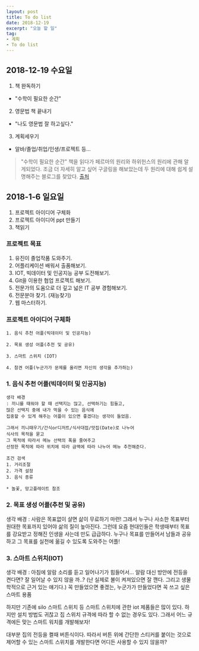 ```yaml
---
layout: post
title: To do list
date: 2018-12-19
excerpt: "오늘 할 일"
tag:
- 계획
- To do list
---
```


## 2018-12-19 수요일

1. 책 완독하기 
- "수학이 필요한 순간"
2. 영문법 책 끝내기
- "나도 영문법 잘 하고싶다."
3. 계획세우기 
- 알바/졸업/취업/인생/프로젝트 등...

> "수학이 필요한 순간" 
책을 읽다가 페르마의 원리와 하위헌스의 원리에 관해 알게되었다. 
조금 더 자세히 알고 싶어 구글링을 해보았는데 
두 원리에 대해 쉽게 설명해주는 블로그를 찾았다. 
[출처](https://m.blog.naver.com/PostView.nhn?blogId=hafs_snu&logNo=220854938906&proxyReferer=https%3A%2F%2Fwww.google.com%2F)

## 2018-1-6 일요일

1. 프로젝트 아이디어 구체화
2. 프로젝트 아이디어 ppt 만들기
3. 책읽기

### 프로젝트 목표
1. 유진이 졸업작품 도와주기. 
2. 어플리케이션 배워서 출품해보기. 
3. IOT, 빅데이터 및 인공지능 공부 도전해보기.
4. Git을 이용한 협업 프로젝트 해보기.
5. 전문가의 도움으로 더 깊고 넓은 IT 공부 경험해보기. 
6. 전문분야 찾기. (재능찾기)
7. 웹 마스터하기.

### 프로젝트 아이디어 구체화 
```
1. 음식 추천 어플(빅데이터 및 인공지능)

2. 목표 생성 어플(추천 및 공유)

3. 스마트 스위치 (IOT)

4. 참견 어플(누군가가 문제를 올리면 자신의 생각을 추가하는)
```

### 1. 음식 추천 어플(빅데이터 및 인공지능)
```
생각 배경
: 끼니를 때워야 할 때 선택지는 많고, 선택하기는 힘들고, 
많은 선택지 중에 내가 먹을 수 있는 음식에 
집중할 수 있게 해주는 어플이 있으면 좋겠다는 생각이 들었음.

그래서 끼니때우기/간식or디저트/식사대접/맛집(Date)로 나누어 
식사의 목적을 묻고 
그 목적에 따라서 메뉴 선택의 폭을 줄여주고 
선정한 목적에 따라 위치에 따라 금액에 따라 나누어 메뉴 추천해준다. 

조건 검색
1. 거리조절
2. 가격 설정 
3. 음식 종류

* 놀꽃, 망고플레이트 참조 

```
### 2. 목표 생성 어플(추천 및 공유)
생각 배경
: 사람은 목표없이 살면 삶이 무료하기 마련! 
그래서 누구나 사소한 목표부터 원대한 목표까지 있어야 삶의 질이 높아진다.
그런데 요즘 현대인들은 학생때부터 목표를 강요받고 정해진 인생을 사는데 만도 급급하다.
누구나 목표를 만들어서 남들과 공유하고 그 목표를 실천에 옮길 수 있도록 도와주는 어플!  

### 3. 스마트 스위치(IOT)
생각 배경
: 아침에 알람 소리를 듣고 일어나기가 힘들어서... 
알람 대신 방안에 전등을 켠다면? 잘 일어날 수 있지 않을 까..? 
(난 실제로 불이 켜져있으면 잘 깬다. 그리고 생물학적으로 근거 있는 얘기다.)
꼭 만들었으면 좋겠는, 누군가가 만들었다면 꼭 쓰고 싶은 스마트 용품

하지만 기존에 silo 스마트 스위치 등 스마트 스위치에 관한 iot 제품들은
많이 있다. 하지만 설치 방법도 귀찮고 집 스위치 규격에 따라 할 수 없는 경우도 있다.
그래서 어느 규격에든 맞는 스마트 워치를 개발해보자!

대부분 집의 전등을 켤때 버튼식이다. 
따라서 버튼 위에 간단한 스티커를 붙이는 것으로 제어할 수 있는 
스마트 스위치를 개발한다면 어디든 사용할 수 있지 않을까?


### 

